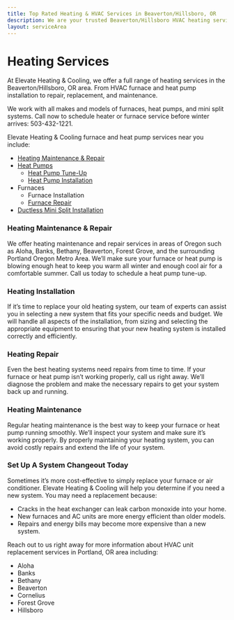 ```yaml
---
title: Top Rated Heating & HVAC Services in Beaverton/Hillsboro, OR
description: We are your trusted Beaverton/Hillsboro HVAC heating service for furnaces and heat pump installation, repair and more. Call us today to schedule.
layout: serviceArea
---
```


# Heating Services

At Elevate Heating & Cooling, we offer a full range of heating services in the Beaverton/Hillsboro, OR area. From HVAC furnace and heat pump installation to repair, replacement, and maintenance. 

We work with all makes and models of furnaces, heat pumps, and mini split systems. Call now to schedule heater or furnace service before winter arrives: 503-432-1221.

Elevate Heating & Cooling furnace and heat pump services near you include:

- [Heating Maintenance & Repair](../heating-repair)
- [Heat Pumps](../heat-pumps)
	- [Heat Pump Tune-Up](../heat-pump-tune-up)
	- [Heat Pump Installation](../heating-installation)
- Furnaces
	- Furnace Installation
	- [Furnace Repair](../furnace-repair-and-maintenance)
- [Ductless Mini Split Installation](../ductless-mini-split-installations)

### Heating Maintenance & Repair

We offer heating maintenance and repair services in areas of Oregon such as Aloha, Banks, Bethany, Beaverton, Forest Grove, and the surrounding Portland Oregon Metro Area. We’ll make sure your furnace or heat pump is blowing enough heat to keep you warm all winter and enough cool air for a comfortable summer. Call us today to schedule a heat pump tune-up.

### Heating Installation

If it’s time to replace your old heating system, our team of experts can assist you in selecting a new system that fits your specific needs and budget. We will handle all aspects of the installation, from sizing and selecting the appropriate equipment to ensuring that your new heating system is installed correctly and efficiently.

### Heating Repair

Even the best heating systems need repairs from time to time. If your furnace or heat pump isn’t working properly, call us right away. We’ll diagnose the problem and make the necessary repairs to get your system back up and running.

### Heating Maintenance

Regular heating maintenance is the best way to keep your furnace or heat pump running smoothly. We’ll inspect your system and make sure it’s working properly. By properly maintaining your heating system, you can avoid costly repairs and extend the life of your system.

### Set Up A System Changeout Today

Sometimes it’s more cost-effective to simply replace your furnace or air conditioner. Elevate Heating & Cooling will help you determine if you need a new system. You may need a replacement because:

- Cracks in the heat exchanger can leak carbon monoxide into your home.
- New furnaces and AC units are more energy efficient than older models.
- Repairs and energy bills may become more expensive than a new system.

Reach out to us right away for more information about HVAC unit replacement services in Portland, OR area including:

- Aloha
- Banks
- Bethany
- Beaverton
- Cornelius
- Forest Grove
- Hillsboro